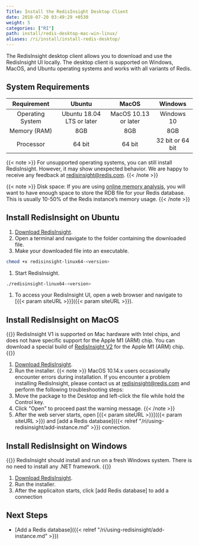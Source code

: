 ```yaml
---
Title: Install the RedisInsight Desktop Client
date: 2018-07-20 03:49:29 +0530
weight: 5
categories: ["RI"]
path: install/redis-desktop-mac-win-linux/
aliases: /ri/install/install-redis-desktop/
---
```

The RedisInsight desktop client allows you to download and use the RedisInsight UI locally. The desktop client is supported on Windows, MacOS, and Ubuntu operating systems and works with all variants of Redis.

## System Requirements

| Requirement | Ubuntu | MacOS | Windows |
| :-----: | :-----: | :-----: | :-----: |
| Operating System | Ubuntu 18.04 LTS or later | MacOS 10.13 or later  | Windows 10 |
| Memory (RAM) | 8GB | 8GB  | 8GB  |
| Processor| 64 bit | 64 bit | 32 bit or 64 bit|

{{< note >}}
For unsupported operating systems, you can still install RedisInsight. However, it may show unexpected behavior.
We are happy to receive any feedback at [redisinsight@redis.com](mailto:redisinsight@redis.com).
{{< /note >}}

{{< note >}}
Disk space: If you are using [online memory analysis](https://docs.redislabs.com/latest/ri/using-redisinsight/memory-analysis/), you will want to have enough space to store the RDB file for your Redis database. This is usually 10-50% of the Redis instance’s memory usage.
{{< /note >}}

## Install RedisInsight on Ubuntu

1. [Download RedisInsight](https://redis.com/redis-enterprise/redis-insight/).
1. Open a terminal and navigate to the folder containing the downloaded file.
1. Make your downloaded file into an executable.

```sh
chmod +x redisinsight-linux64-<version>
```

1. Start RedisInsight.

```sh
./redisinsight-linux64-<version>
```

1. To access your RedisInsight UI, open a web browser and navigate to [{{< param siteURL >}}]({{< param siteURL >}}).


## Install RedisInsight on MacOS

{{<warning>}}
RedisInsight V1 is supported on Mac hardware with Intel chips, and does not have specific support for the Apple M1 (ARM) chip. You can download a special build of [RedisInsight V2](https://redis.com/redis-enterprise/redis-insight/#insight-form) for the Apple M1 (ARM) chip.
{{</warning>}}

1. [Download RedisInsight](https://redis.com/redis-enterprise/redis-insight/).
1. Run the installer.
        {{< note >}}
MacOS 10.14.x users occasionally encounter errors during installation.
If you encounter a problem installing RedisInsight, please contact us at [redisinsight@redis.com](mailto:redisinsight@redis.com) and perform the following troubleshooting steps:
1. Move the package to the Desktop and left-click the file while hold the Control key.
1. Click "Open" to proceed past the warning message.
        {{< /note >}}
1. After the web server starts, open [{{< param siteURL >}}]({{< param siteURL >}}) and [add a Redis database]({{< relref "/ri/using-redisinsight/add-instance.md" >}}) connection.

## Install RedisInsight on Windows

{{<note>}}
RedisInsight should install and run on a fresh Windows system. There is no need to install any .NET framework.
{{</note>}}

1. [Download RedisInsight](https://redis.com/redis-enterprise/redis-insight/).
1. Run the installer.
1. After the applicaiton starts, click [add Redis database] to add a connection

## Next Steps

- [Add a Redis database]({{< relref "/ri/using-redisinsight/add-instance.md" >}})
